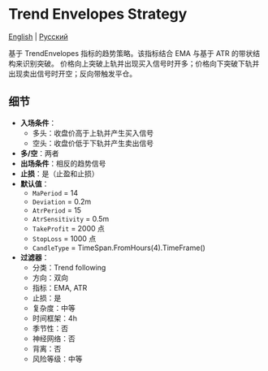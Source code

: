 # Trend Envelopes Strategy
[English](README.md) | [Русский](README_ru.md)

基于 TrendEnvelopes 指标的趋势策略。该指标结合 EMA 与基于 ATR 的带状结构来识别突破。
价格向上突破上轨并出现买入信号时开多；价格向下突破下轨并出现卖出信号时开空；反向带触发平仓。

## 细节

- **入场条件**：
  - 多头：收盘价高于上轨并产生买入信号
  - 空头：收盘价低于下轨并产生卖出信号
- **多/空**：两者
- **出场条件**：相反的趋势信号
- **止损**：是（止盈和止损）
- **默认值**：
  - `MaPeriod` = 14
  - `Deviation` = 0.2m
  - `AtrPeriod` = 15
  - `AtrSensitivity` = 0.5m
  - `TakeProfit` = 2000 点
  - `StopLoss` = 1000 点
  - `CandleType` = TimeSpan.FromHours(4).TimeFrame()
- **过滤器**：
  - 分类：Trend following
  - 方向：双向
  - 指标：EMA, ATR
  - 止损：是
  - 复杂度：中等
  - 时间框架：4h
  - 季节性：否
  - 神经网络：否
  - 背离：否
  - 风险等级：中等

